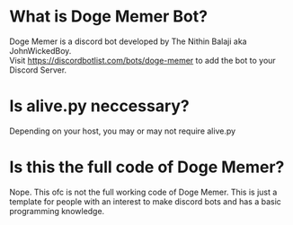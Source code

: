 # What is Doge Memer Bot? 
Doge Memer is a discord bot developed by The Nithin Balaji aka JohnWickedBoy.<br> 
Visit https://discordbotlist.com/bots/doge-memer to add the bot to your Discord Server.

# Is alive.py neccessary?
Depending on your host, you may or may not require alive.py

# Is this the full code of Doge Memer? 
Nope. This ofc is not the full working code of Doge Memer. This is just a template for people with an interest to make discord bots and has a basic programming knowledge. 
